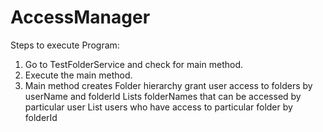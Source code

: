 # AccessManager

Steps to execute Program:

1. Go to TestFolderService and check for main method.
2. Execute the main method.
3. Main method 
      creates Folder hierarchy 
      grant user access to folders by userName and folderId
      Lists folderNames that can be accessed by particular user
      List users who have access to particular folder by folderId 


